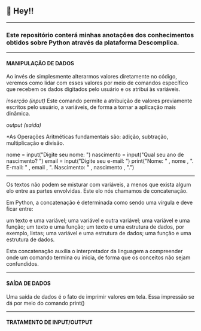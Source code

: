 ## 📣 Hey!!

---

### Este repositório conterá minhas anotações dos conhecimentos obtidos sobre Python através da plataforma Descomplica.

---

#### MANIPULAÇÃO DE DADOS

Ao invés de simplesmente alterarmos valores diretamente no código, veremos como lidar com esses valores por meio de comandos específico que recebem os dados digitados pelo usuário e os atribui às variáveis.

 *inserção (input)* Este comando permite a atribuição de valores previamente escritos pelo usuário, a variáveis, de forma a tornar a aplicação mais dinâmica.

 *output (saída)* 

*As Operações Aritméticas fundamentais são: adição, subtração, multiplicação e divisão.

nome = input("Digite seu nome: ")
nascimento = input("Qual seu ano de nascimento? ")
email = input("Digite seu e-mail: ")
print("Nome: " , nome , ". E-mail: " , email , ". Nascimento: " , nascimento , ".")

---

Os textos não podem se misturar com variáveis, a menos que exista algum elo entre as partes envolvidas. Este elo nós chamamos de concatenação.

Em Python, a concatenação é determinada como sendo uma vírgula e deve ficar entre:

um texto e uma variável;
uma variável e outra variável;
uma variável e uma função;
um texto e uma função;
um texto e uma estrutura de dados, por exemplo, listas;
uma variável e uma estrutura de dados;
uma função e uma estrutura de dados.

Esta concatenação auxilia o interpretador da linguagem a compreender onde um comando termina ou inicia, de forma que os conceitos não sejam confundidos.

---

#### SAÍDA DE DADOS

Uma saída de dados é o fato de imprimir valores em tela. Essa impressão se dá por meio do comando print()

---
#### TRATAMENTO DE INPUT/OUTPUT
